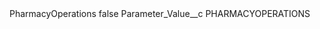<?xml version="1.0" encoding="UTF-8"?>
<CustomMetadata xmlns="http://soap.sforce.com/2006/04/metadata" xmlns:xsi="http://www.w3.org/2001/XMLSchema-instance" xmlns:xsd="http://www.w3.org/2001/XMLSchema">
    <label>PharmacyOperations</label>
    <protected>false</protected>
    <values>
        <field>Parameter_Value__c</field>
        <value xsi:type="xsd:string">PHARMACYOPERATIONS</value>
    </values>
</CustomMetadata>
